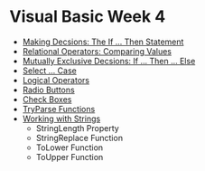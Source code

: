 # Visual Basic Week 4 #

  * [Making Decsions: The If ... Then Statement](IfThen.md)
  * [Relational Operators: Comparing Values](RelationalOperator.md)
  * [Mutually Exclusive Decsions: If ... Then ... Else](IfThenElse.md)
  * [Select ... Case](SelectCase.md)
  * [Logical Operators](LogicalOperator.md)
  * [Radio Buttons](RadioButton.md)
  * [Check Boxes](CheckBox.md)
  * [TryParse Functions](TryParse.md)
  * [Working with Strings](StringIntroduction.md)
    * StringLength Property
    * StringReplace Function
    * ToLower Function
    * ToUpper Function
